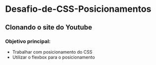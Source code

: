 # Desafio-de-CSS-Posicionamentos

## Clonando o site do Youtube

### Objetivo principal:
- Trabalhar com posicionamento do CSS
- Utilizar o flexbox para o posicionamento
